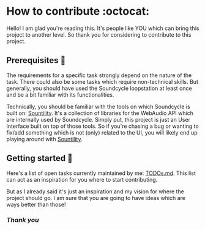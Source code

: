 # How to contribute :octocat:
Hello! I am glad you're reading this. It's people like YOU which can bring this project to another level. So thank you for considering to contribute to this project.

## Prerequisites :blue_book:
The requirements for a specific task strongly depend on the nature of the task. There could also be some tasks which require non-technical skills.
But generally, you should have used the Soundcycle loopstation at least once and be a bit familiar with its functionalities.

Technically, you should be familiar with the tools on which Soundcycle is built on: [Sountility](https://github.com/scriptify/sountility). It's a collection of libraries for the WebAudio API which are internally used by Soundcycle. Simply put, this project is just an User Interface built on top of those tools. So if you're chasing a bug or wanting to fix/add something which is not (only) related to the UI, you will likely end up playing around with [Sountility](https://github.com/scriptify/sountility).

## Getting started :checkered_flag:

Here's a list of open tasks currently maintained by me: [TODOs.md](/TODOs.md). This list can act as an inspiration for you where to start contributing.

But as I already said it's just an inspiration and my vision for where the project should go. I am sure that you are going to have ideas which are ways better than those!

### _Thank you_
